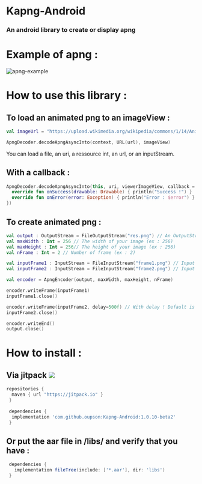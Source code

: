 # Kapng-Android 
### An android library to create or display apng

# Example of apng :

![apng-example](https://upload.wikimedia.org/wikipedia/commons/1/14/Animated_PNG_example_bouncing_beach_ball.png)

# How to use this library :

## To load an animated png to an imageView : 
```kotlin
val imageUrl = "https://upload.wikimedia.org/wikipedia/commons/1/14/Animated_PNG_example_bouncing_beach_ball.png"

ApngDecoder.decodeApngAsyncInto(context, URL(url), imageView)
```

You can load a file, an uri, a ressource int, an url, or an inputStream.

## With a callback :
```kotlin
ApngDecoder.decodeApngAsyncInto(this, uri, viewerImageView, callback = object : ApngDecoder.Callback {
  override fun onSuccess(drawable: Drawable) { println("Success !") }
  override fun onError(error: Exception) { println("Error : $error") }
})
```

## To create animated png :

```kotlin
val output : OutputStream = FileOutputStream("res.png") // An OutputStream (ex : a FileOutputStream)
val maxWidth : Int = 256 // The width of your image (ex : 256)
val maxHeight : Int = 256// The height of your image (ex : 256)
val nFrame : Int = 2 // Number of frame (ex : 2)

val inputFrame1 : InputStream = FileInputStream("frame1.png") // Input stream of your frame 1 (ex : a FileInputStream)
val inputFrame2 : InputStream = FileInputStream("frame2.png") // Input stream of your frame 2 (ex : a FileInputStream)

val encoder = ApngEncoder(output, maxWidth, maxHeight, nFrame)

encoder.writeFrame(inputFrame1)
inputFrame1.close()

encoder.writeFrame(inputFrame2, delay=500f) // With delay ! Default is 1000ms
inputFrame2.close()

encoder.writeEnd()
output.close()
```

# How to install :
## Via jitpack   [![](https://jitpack.io/v/oupson/Kapng-Android.svg)](https://jitpack.io/#oupson/Kapng-Android)
```gradle
repositories {
  maven { url "https://jitpack.io" }
 }
 
 dependencies {
  implementation 'com.github.oupson:Kapng-Android:1.0.10-beta2'
 }
 ```
 
 ## Or put the aar file in /libs/ and verify that you have :
 ```gradle
  dependencies {
    implementation fileTree(include: ['*.aar'], dir: 'libs')
  }
